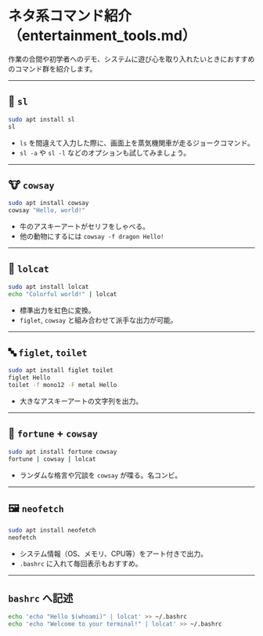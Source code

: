 # ネタ系コマンド紹介（entertainment_tools.md）

作業の合間や初学者へのデモ、システムに遊び心を取り入れたいときにおすすめのコマンド群を紹介します。

---

## 🚂 `sl`

```bash
sudo apt install sl
sl
```

- `ls` を間違えて入力した際に、画面上を蒸気機関車が走るジョークコマンド。
- `sl -a` や `sl -l` などのオプションも試してみましょう。

---

## 🐮 `cowsay`

```bash
sudo apt install cowsay
cowsay "Hello, world!"
```

- 牛のアスキーアートがセリフをしゃべる。
- 他の動物にするには `cowsay -f dragon Hello!`

---

## 🌈 `lolcat`

```bash
sudo apt install lolcat
echo "Colorful world!" | lolcat
```

- 標準出力を虹色に変換。
- `figlet`, `cowsay` と組み合わせて派手な出力が可能。

---

## 🔤 `figlet`, `toilet`

```bash
sudo apt install figlet toilet
figlet Hello
toilet -f mono12 -F metal Hello
```

- 大きなアスキーアートの文字列を出力。

---

## 🧠 `fortune` + `cowsay`

```bash
sudo apt install fortune cowsay
fortune | cowsay | lolcat
```

- ランダムな格言や冗談を `cowsay` が喋る。名コンビ。

---

## 🖼 `neofetch`

```bash
sudo apt install neofetch
neofetch
```

- システム情報（OS、メモリ、CPU等）をアート付きで出力。
- `.bashrc` に入れて毎回表示もおすすめ。

---

## `bashrc` へ記述

```bash
echo 'echo "Hello $(whoami)" | lolcat' >> ~/.bashrc
echo 'echo "Welcome to your terminal!" | lolcat' >> ~/.bashrc
```

